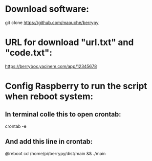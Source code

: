 # Download software:
git clone https://github.com/maouche/berrypy



# URL for download "url.txt" and "code.txt":
https://berrybox.yacinem.com/app/12345678




# Config Raspberry to run the script when reboot system:

## In terminal colle this to open crontab:
crontab -e

## And add this line in crontab:
@reboot cd /home/pi/berrypy/dist/main && ./main
